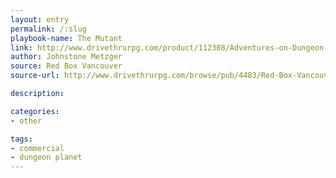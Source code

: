 ```yaml
---
layout: entry
permalink: /:slug
playbook-name: The Mutant
link: http://www.drivethrurpg.com/product/112308/Adventures-on-Dungeon-Planet
author: Johnstone Metzger
source: Red Box Vancouver
source-url: http://www.drivethrurpg.com/browse/pub/4483/Red-Box-Vancouver

description:

categories:
- other

tags:
- commercial
- dungeon planet
---
```

